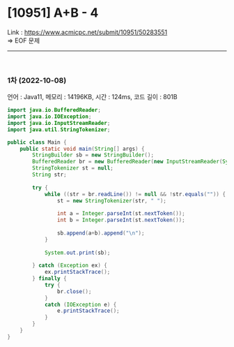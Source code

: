 # [10951] A+B - 4

Link : https://www.acmicpc.net/submit/10951/50283551 <br/>
=> EOF 문제

***

<br/>

### 1차 (2022-10-08)
언어 : Java11, 메모리 : 14196KB, 시간 : 124ms, 코드 길이 : 801B

```java
import java.io.BufferedReader;
import java.io.IOException;
import java.io.InputStreamReader;
import java.util.StringTokenizer;

public class Main {
	public static void main(String[] args) {
		StringBuilder sb = new StringBuilder();
		BufferedReader br = new BufferedReader(new InputStreamReader(System.in));
		StringTokenizer st = null;
		String str;
		
		try {
			while ((str = br.readLine()) != null && !str.equals("")) {
				st = new StringTokenizer(str, " ");
				
				int a = Integer.parseInt(st.nextToken());
				int b = Integer.parseInt(st.nextToken());
				
				sb.append(a+b).append("\n");
			}
			
			System.out.print(sb);
			
		} catch (Exception ex) {
			ex.printStackTrace();
		} finally {
			try { 
				br.close();
			} 
			catch (IOException e) {
				e.printStackTrace(); 
			}
		}
	}
}
```
